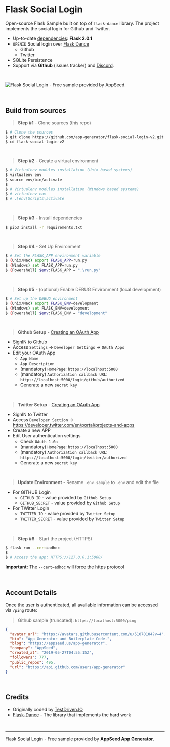 # Flask Social Login 

Open-source Flask Sample built on top of `flask-dance` library. The project implements the social login for Github and Twitter.

> 

- Up-to-date [dependencies](./requirements.txt): **Flask 2.0.1**
- `OPENID` Social login over [Flask Dance](https://pypi.org/project/Flask-Dance/)
  - Github 
  - Twitter
- SQLite Persistence
- Support via **Github** (issues tracker) and [Discord](https://discord.gg/fZC6hup).

<br />

![Flask Social Login - Free sample provided by AppSeed.](https://user-images.githubusercontent.com/51070104/135398234-06a43c1a-cd0a-45ad-accc-de45061d8945.png)

<br />

## Build from sources

> **Step #1** - Clone sources (this repo)

```bash
$ # Clone the sources
$ git clone https://github.com/app-generator/flask-social-login-v2.git
$ cd flask-social-login-v2
```

<br />

> **Step #2** - Create a virtual environment

```bash
$ # Virtualenv modules installation (Unix based systems)
$ virtualenv env
$ source env/bin/activate
$
$ # Virtualenv modules installation (Windows based systems)
$ # virtualenv env
$ # .\env\Scripts\activate
```

<br />

> **Step #3** - Install dependencies

```bash
$ pip3 install -r requirements.txt
```

<br />

> **Step #4** - Set Up Environment

```bash
$ # Set the FLASK_APP environment variable
$ (Unix/Mac) export FLASK_APP=run.py
$ (Windows) set FLASK_APP=run.py
$ (Powershell) $env:FLASK_APP = ".\run.py"
```

<br />

> **Step #5** - (optional) Enable DEBUG Environment (local development)

```bash
$ # Set up the DEBUG environment
$ (Unix/Mac) export FLASK_ENV=development
$ (Windows) set FLASK_ENV=development
$ (Powershell) $env:FLASK_ENV = "development"
```

<br />

> **Github Setup** - [Creating an OAuth App](https://docs.github.com/en/developers/apps/building-oauth-apps/creating-an-oauth-app)

- SignIN to Github
- Access `Settings` -> `Developer Settings` -> `OAuth Apps`
- Edit your OAuth App
  - `App Name`
  - `App Description`
  - (mandatory) `HomePage`: `https://localhost:5000`
  - (mandatory) `Authorization callback URL`: `https://localhost:5000/login/github/authorized`
  - Generate a new `secret key`

<br />

> **Twitter Setup** - [Creating an OAuth App](https://developer.twitter.com/en/portal/projects-and-apps) 

- SignIN to Twitter
- Access `Developer Section` -> https://developer.twitter.com/en/portal/projects-and-apps
- Create a new APP
- Edit User authentication settings
  - Check `OAuth 1.0a`
  - (mandatory) `HomePage`: `https://localhost:5000`
  - (mandatory) `Authorization callback URL`: `https://localhost:5000/login/twitter/authorized`
  - Generate a new `secret key`

<br />

> **Update Environment** - Rename `.env.sample` to `.env` and edit the file

- For GITHUB Login
  - `GITHUB_ID` - value provided by `Github Setup`
  - `GITHUB_SECRET` - value provided by `Github Setup`
- For TWitter Login
  - `TWITTER_ID` - value provided by `Twitter Setup`
  - `TWITTER_SECRET` - value provided by `Twitter Setup`

<br />

> **Step #8** - Start the project (HTTPS)

```bash
$ flask run --cert=adhoc
$
$ # Access the app: HTTPS://127.0.0.1:5000/
```

**Important:** The `--cert=adhoc` will force the https protocol

<br />

## Account Details

Once the user is authenticated, all available information can be accessed via `/ping` route:

> Github sample (truncated): `https://localhost:5000/ping` 

```json
{
  "avatar_url": "https://avatars.githubusercontent.com/u/51070104?v=4", 
  "bio": "App Generator and Boilerplate Code.", 
  "blog": "https://appseed.us/app-generator", 
  "company": "AppSeed", 
  "created_at": "2019-05-27T04:55:15Z", 
  "followers": 777, 
  "public_repos": 495, 
  "url": "https://api.github.com/users/app-generator"
}
```

<br />

## Credits

- Originally coded by [TestDriven.IO](https://github.com/testdrivenio/flask-social-auth)
- [Flask-Dance](https://flask-dance.readthedocs.io/en/latest/) - The library that implements the hard work  

<br />

--- 
Flask Social Login - Free sample provided by **AppSeed [App Generator](https://appseed.us/app-generator)**.

